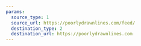 ```yaml
---
params:
  source_type: 1
  source_url: https://poorlydrawnlines.com/feed/
  destination_type: 2
  destination_url: https://poorlydrawnlines.com
---
```

